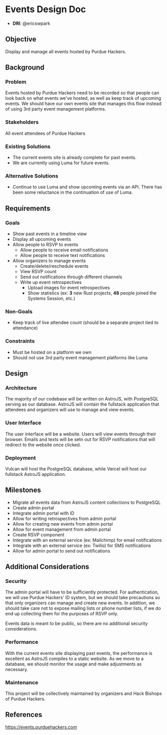 <!--
    Please note this template is only meant to be used in the context of engineering.
    If you are a non-engineer, please reference other documents within your respective
    division for a better idea of a documentation standard. Non-engineering projects
    should not use this template.
-->

# Events Design Doc

- **DRI**: @ericswpark

## Objective

Display and manage all events hosted by Purdue Hackers.

## Background

### Problem

Events hosted by Purdue Hackers need to be recorded so that people can look back
on what events we've hosted, as well as keep track of upcoming events. We should
have our own events site that manages this flow instead of using 3rd party
event management platforms.

### Stakeholders

All event attendees of Purdue Hackers

### Existing Solutions

- The current events site is already complete for past events.
- We are currently using Luma for future events.

### Alternative Solutions

- Continue to use Luma and show upcoming events via an API. There has been some
  reluctance in the continuation of use of Luma.

## Requirements

### Goals

- Show past events in a timeline view
- Display all upcoming events
- Allow people to RSVP to events
  - Allow people to receive email notifications
  - Allow people to receive text notifications
- Allow organizers to manage events
  - Create/delete/reschedule events
  - View RSVP count
  - Send out notifications through different channels
  - Write up event retrospectives
    - Upload images for event retrospectives
    - Show statistics (ex: **3** new Rust projects, **48** people joined the Systems Session, etc.)


### Non-Goals

- Keep track of live attendee count (should be a separate project tied to attendance)

### Constraints

- Must be hosted on a platform we own
- Should not use 3rd party event management platforms like Luma

## Design

### Architecture

The majority of our codebase will be written on AstroJS, with PostgreSQL serving
as our database. AstroJS will contain the fullstack
application that attendees and organizers will use to manage and view events.

### User Interface

The user interface will be a website. Users will view events through their browser.
Emails and texts will be setn out for RSVP notifications that will redirect to
the website once clicked.

### Deployment

Vulcan will host the PostgreSQL database, while Vercel will host our fullstack
AstroJS application.


## Milestones

- Migrate all events data from AstroJS content collections to PostgreSQL
- Create admin portal
- Integrate admin portal with ID
- Allow for writing retrospectives from admin portal
- Allow for creating new events from admin portal
- Allow for event management from admin portal
- Create RSVP component
- Integrate with an external service (ex: Mailchimp) for email notifications
- Integrate with an external service (ex: Twilio) for SMS notifications
- Allow for admin portal to send out notifications

## Additional Considerations

### Security

The admin portal will have to be sufficiently protected. For authentication, we will
use Purdue Hackers' ID system, but we should take precautions so that only organizers
can manage and create new events. In addition, we should take care not to expose
mailing lists or phone number lists, if we do end up collecting them for the purposes
of RSVP only.

Events data is meant to be public, so there are no additional security considerations.

### Performance

With the current events site displaying past events, the performance is excellent
as AstroJS compiles to a static website. As we move to a database, we should monitor
the usage and make adjustments as necessary.

### Maintenance

This project will be collectively maintained by organizers and Hack Bishops of
Purdue Hackers.

## References

https://events.purduehackers.com
